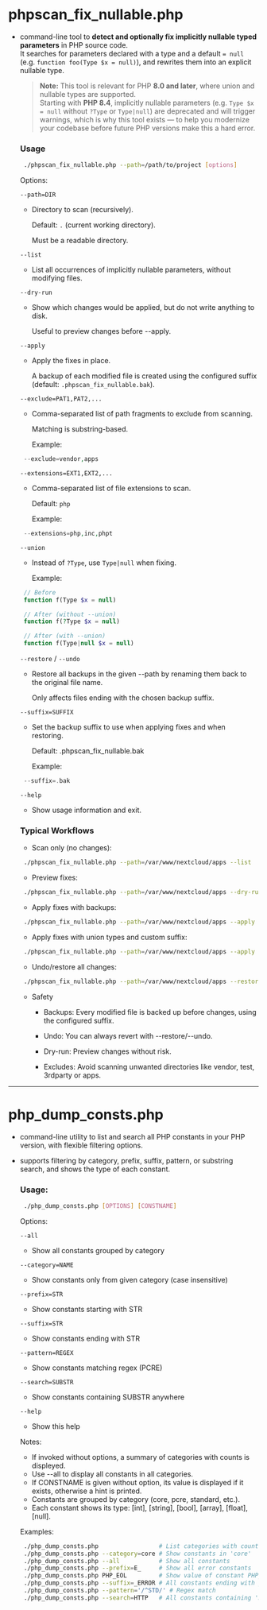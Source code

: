 # **phpscan_fix_nullable.php**

  - command-line tool to **detect and optionally fix implicitly nullable typed parameters** in PHP source code.  
It searches for parameters declared with a type and a default `= null` (e.g. `function foo(Type $x = null)`), and rewrites them into an explicit nullable type.  

    > **Note:** This tool is relevant for PHP **8.0 and later**, where union and nullable types are supported.  
    > Starting with **PHP 8.4**, implicitly nullable parameters (e.g. `Type $x = null` without `?Type` or `Type|null`) are deprecated and will trigger warnings, which is why this tool exists — to help you modernize your codebase before future PHP versions make this a hard error.


    ### Usage

    ```bash
     ./phpscan_fix_nullable.php --path=/path/to/project [options]
    ```

    Options:

    `--path=DIR`

    - Directory to scan (recursively).

      Default: `.` (current working directory).

      Must be a readable directory.

    `--list`

    - List all occurrences of implicitly nullable parameters, without modifying files.

    `--dry-run`

    - Show which changes would be applied, but do not write anything to disk.

      Useful to preview changes before --apply.

    `--apply`

    - Apply the fixes in place.

      A backup of each modified file is created using the configured suffix (default: `.phpscan_fix_nullable.bak`).

    `--exclude=PAT1,PAT2,...`

    - Comma-separated list of path fragments to exclude from scanning.

      Matching is substring-based.

      Example:

    ```php
     --exclude=vendor,apps
    ```

    `--extensions=EXT1,EXT2,...`

    - Comma-separated list of file extensions to scan.

      Default: `php`

      Example:

    ```php
     --extensions=php,inc,phpt
    ```

    `--union`

    - Instead of `?Type`, use `Type|null` when fixing.

      Example:

    ```php
     // Before
     function f(Type $x = null)

     // After (without --union)
     function f(?Type $x = null)

     // After (with --union)
     function f(Type|null $x = null)
    ```

    `--restore` / `--undo`

    - Restore all backups in the given --path by renaming them back to the original file name.

      Only affects files ending with the chosen backup suffix.

    `--suffix=SUFFIX`

    - Set the backup suffix to use when applying fixes and when restoring.

      Default: .phpscan_fix_nullable.bak

      Example:

    ```php
     --suffix=.bak
    ```

    `--help`

    - Show usage information and exit.


    ### Typical Workflows

    - Scan only (no changes):

    ```sh
     ./phpscan_fix_nullable.php --path=/var/www/nextcloud/apps --list
    ```

    - Preview fixes:

    ```sh
     ./phpscan_fix_nullable.php --path=/var/www/nextcloud/apps --dry-run
    ```

    - Apply fixes with backups:

    ```sh
     ./phpscan_fix_nullable.php --path=/var/www/nextcloud/apps --apply
    ```

    - Apply fixes with union types and custom suffix:

    ```sh
     ./phpscan_fix_nullable.php --path=/var/www/nextcloud/apps --apply --union --suffix=.bak
    ```

    - Undo/restore all changes:

    ```sh
     ./phpscan_fix_nullable.php --path=/var/www/nextcloud/apps --restore
    ```

    - Safety

      - Backups: Every modified file is backed up before changes, using the configured suffix.

      - Undo: You can always revert with --restore/--undo.

      - Dry-run: Preview changes without risk.

      - Excludes: Avoid scanning unwanted directories like vendor, test, 3rdparty or apps.

---
# **php_dump_consts.php**

  - command-line utility to list and search all PHP constants in your PHP version, with flexible filtering options.

  - supports filtering by category, prefix, suffix, pattern, or substring search, and shows the type of each constant.

    ### Usage:
    ```bash
     ./php_dump_consts.php [OPTIONS] [CONSTNAME]
    ```

    Options:

    `--all`

    - Show all constants grouped by category

    `--category=NAME`

    - Show constants only from given category (case insensitive)

    `--prefix=STR`

    - Show constants starting with STR

    `--suffix=STR`

    - Show constants ending with STR

    `--pattern=REGEX`

    - Show constants matching regex (PCRE)

    `--search=SUBSTR`

    - Show constants containing SUBSTR anywhere

    `--help`

    - Show this help

    Notes:
      - If invoked without options, a summary of categories with counts is displeyed.
      - Use --all to display all constants in all categories.
      - If CONSTNAME is given without option, its value is displayed if it exists,
        otherwise a hint is printed.
      - Constants are grouped by category (core, pcre, standard, etc.).
      - Each constant shows its type: [int], [string], [bool], [array], [float], [null].

    Examples:
      ```bash
       ./php_dump_consts.php                 # List categories with counts
       ./php_dump_consts.php --category=core # Show constants in 'core'
       ./php_dump_consts.php --all           # Show all constants
       ./php_dump_consts.php --prefix=E_     # Show all error constants
       ./php_dump_consts.php PHP_EOL         # Show value of constant PHP_EOL
       ./php_dump_consts.php --suffix=_ERROR # All constants ending with _ERROR
       ./php_dump_consts.php --pattern='/^STD/' # Regex match
       ./php_dump_consts.php --search=HTTP   # All constants containing 'HTTP'
      ```

